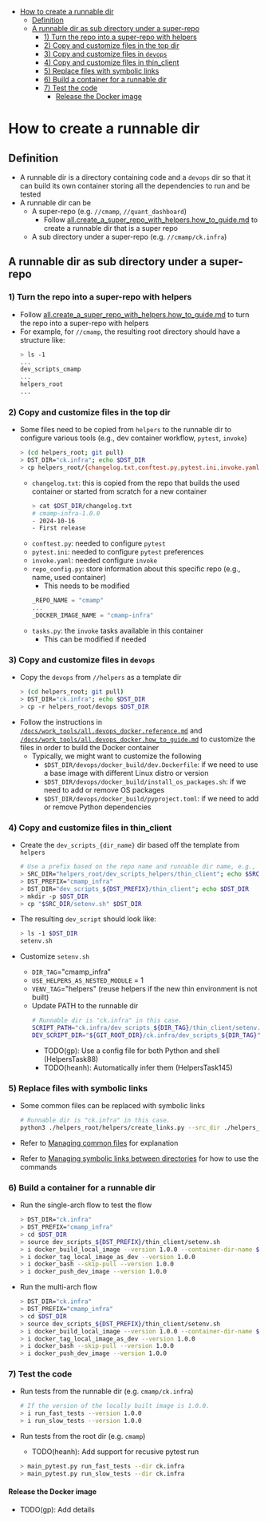 <!-- toc -->

- [How to create a runnable dir](#how-to-create-a-runnable-dir)
  * [Definition](#definition)
  * [A runnable dir as sub directory under a super-repo](#a-runnable-dir-as-sub-directory-under-a-super-repo)
    + [1) Turn the repo into a super-repo with helpers](#1-turn-the-repo-into-a-super-repo-with-helpers)
    + [2) Copy and customize files in the top dir](#2-copy-and-customize-files-in-the-top-dir)
    + [3) Copy and customize files in `devops`](#3-copy-and-customize-files-in-devops)
    + [4) Copy and customize files in thin_client](#4-copy-and-customize-files-in-thin_client)
    + [5) Replace files with symbolic links](#5-replace-files-with-symbolic-links)
    + [6) Build a container for a runnable dir](#6-build-a-container-for-a-runnable-dir)
    + [7) Test the code](#7-test-the-code)
      - [Release the Docker image](#release-the-docker-image)

<!-- tocstop -->

# How to create a runnable dir

## Definition

- A runnable dir is a directory containing code and a `devops` dir so that it
  can build its own container storing all the dependencies to run and be tested
- A runnable dir can be
  - A super-repo (e.g. `//cmamp`, `//quant_dashboard`)
    - Follow
      [all.create_a_super_repo_with_helpers.how_to_guide.md](/docs/work_tools/dev_system/all.create_a_super_repo_with_helpers.how_to_guide.md)
      to create a runnable dir that is a super repo
  - A sub directory under a super-repo (e.g. `//cmamp/ck.infra`)

## A runnable dir as sub directory under a super-repo

### 1) Turn the repo into a super-repo with helpers

- Follow
  [all.create_a_super_repo_with_helpers.how_to_guide.md](/docs/work_tools/dev_system/all.create_a_super_repo_with_helpers.how_to_guide.md)
  to turn the repo into a super-repo with helpers
- For example, for `//cmamp`, the resulting root directory should have a
  structure like:
  ```bash
  > ls -1
  ...
  dev_scripts_cmamp
  ...
  helpers_root
  ...
  ```

### 2) Copy and customize files in the top dir

- Some files need to be copied from `helpers` to the runnable dir to configure
  various tools (e.g., dev container workflow, `pytest`, `invoke`)
  ```bash
  > (cd helpers_root; git pull)
  > DST_DIR="ck.infra"; echo $DST_DIR
  > cp helpers_root/{changelog.txt,conftest.py,pytest.ini,invoke.yaml,repo_config.py,tasks.py} $DST_DIR
  ```
  - `changelog.txt`: this is copied from the repo that builds the used container
    or started from scratch for a new container
    ```bash
    > cat $DST_DIR/changelog.txt
    # cmamp-infra-1.0.0
    - 2024-10-16
    - First release
    ```
  - `conftest.py`: needed to configure `pytest`
  - `pytest.ini`: needed to configure `pytest` preferences
  - `invoke.yaml`: needed configure `invoke`
  - `repo_config.py`: store information about this specific repo (e.g., name,
    used container)
    - This needs to be modified
    ```python
    _REPO_NAME = "cmamp"
    ...
    _DOCKER_IMAGE_NAME = "cmamp-infra"
    ```
  - `tasks.py`: the `invoke` tasks available in this container
    - This can be modified if needed

### 3) Copy and customize files in `devops`

- Copy the `devops` from `//helpers` as a template dir
  ```bash
  > (cd helpers_root; git pull)
  > DST_DIR="ck.infra"; echo $DST_DIR
  > cp -r helpers_root/devops $DST_DIR
  ```
- Follow the instructions in
  [`/docs/work_tools/all.devops_docker.reference.md`](/docs/work_tools/all.devops_docker.reference.md)
  and
  [`/docs/work_tools/all.devops_docker.how_to_guide.md`](/docs/work_tools/all.devops_docker.how_to_guide.md)
  to customize the files in order to build the Docker container
  - Typically, we might want to customize the following
    - `$DST_DIR/devops/docker_build/dev.Dockerfile`: if we need to use a base
      image with different Linux distro or version
    - `$DST_DIR/devops/docker_build/install_os_packages.sh`: if we need to add
      or remove OS packages
    - `$DST_DIR/devops/docker_build/pyproject.toml`: if we need to add or remove
      Python dependencies

### 4) Copy and customize files in thin_client

- Create the `dev_scripts_{dir_name}` dir based off the template from `helpers`

  ```bash
  # Use a prefix based on the repo name and runnable dir name, e.g., `cmamp_infra`.
  > SRC_DIR="helpers_root/dev_scripts_helpers/thin_client"; echo $SRC_DIR
  > DST_PREFIX="cmamp_infra"
  > DST_DIR="dev_scripts_${DST_PREFIX}/thin_client"; echo $DST_DIR
  > mkdir -p $DST_DIR
  > cp "$SRC_DIR/setenv.sh" $DST_DIR
  ```

- The resulting `dev_script` should look like:

  ```bash
  > ls -1 $DST_DIR
  setenv.sh
  ```

- Customize `setenv.sh`
  - `DIR_TAG`="cmamp_infra"
  - `USE_HELPERS_AS_NESTED_MODULE` = 1
  - `VENV_TAG`="helpers" (reuse helpers if the new thin environment is not
    built)
  - Update PATH to the runnable dir
    ```bash
    # Runnable dir is "ck.infra" in this case.
    SCRIPT_PATH="ck.infra/dev_scripts_${DIR_TAG}/thin_client/setenv.sh"
    DEV_SCRIPT_DIR="${GIT_ROOT_DIR}/ck.infra/dev_scripts_${DIR_TAG}"
    ```
    - TODO(gp): Use a config file for both Python and shell (HelpersTask88)
    - TODO(heanh): Automatically infer them (HelpersTask145)

### 5) Replace files with symbolic links

- Some common files can be replaced with symbolic links

  ```bash
  # Runnable dir is "ck.infra" in this case.
  python3 ./helpers_root/helpers/create_links.py --src_dir ./helpers_root --dst_dir ./ck.infra --replace_links --use_relative_paths
  ```

- Refer to
  [Managing common files](/docs/work_tools/dev_system/all.runnable_repo.reference.md#managing-common-files)
  for explanation
- Refer to
  [Managing symbolic links between directories](/docs/work_tools/dev_system/all.replace_common_files_with_script_links.md)
  for how to use the commands

### 6) Build a container for a runnable dir

- Run the single-arch flow to test the flow

  ```bash
  > DST_DIR="ck.infra"
  > DST_PREFIX="cmamp_infra"
  > cd $DST_DIR
  > source dev_scripts_${DST_PREFIX}/thin_client/setenv.sh
  > i docker_build_local_image --version 1.0.0 --container-dir-name $DST_DIR
  > i docker_tag_local_image_as_dev --version 1.0.0
  > i docker_bash --skip-pull --version 1.0.0
  > i docker_push_dev_image --version 1.0.0
  ```

- Run the multi-arch flow
  ```bash
  > DST_DIR="ck.infra"
  > DST_PREFIX="cmamp_infra"
  > cd $DST_DIR
  > source dev_scripts_${DST_PREFIX}/thin_client/setenv.sh
  > i docker_build_local_image --version 1.0.0 --container-dir-name $DST_DIR --multi-arch "linux/amd64,linux/arm64"
  > i docker_tag_local_image_as_dev --version 1.0.0
  > i docker_bash --skip-pull --version 1.0.0
  > i docker_push_dev_image --version 1.0.0
  ```

### 7) Test the code

- Run tests from the runnable dir (e.g. `cmamp/ck.infra`)

  ```bash
  # If the version of the locally built image is 1.0.0.
  > i run_fast_tests --version 1.0.0
  > i run_slow_tests --version 1.0.0
  ```

- Run tests from the root dir (e.g. `cmamp`)
  - TODO(heanh): Add support for recusive pytest run
  ```bash
  > main_pytest.py run_fast_tests --dir ck.infra
  > main_pytest.py run_slow_tests --dir ck.infra
  ```

#### Release the Docker image

- TODO(gp): Add details
